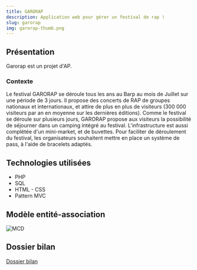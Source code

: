 ```yaml
---
title: GARORAP
description: Application web pour gérer un festival de rap !
slug: garorap
img: garorap-thumb.png
---
```


## Présentation

Garorap est un projet d'AP.

### Contexte

Le festival GARORAP se déroule tous les ans au Barp au mois de Juillet sur une période
de 3 jours.
Il propose des concerts de RAP de groupes nationaux et internationaux, et attire de plus
en plus de visiteurs (300 000 visiteurs par an en moyenne sur les dernières éditions).
Comme le festival se déroule sur plusieurs jours, GARORAP propose aux visiteurs la
possibilité de séjourner dans un camping intégré au festival. L'infrastructure est aussi
complétée d'un mini-market, et de buvettes.
Pour faciliter de déroulement du festival, les organisateurs souhaitent mettre en place un
système de pass, à l'aide de bracelets adaptés.

## Technologies utilisées

- PHP
- SQL
- HTML - CSS
- Pattern MVC


## Modèle entité-association

![MCD](/images/garorap/mea.png)

## Dossier bilan

[Dossier bilan](/documents/bilan_garorap.pdf)
